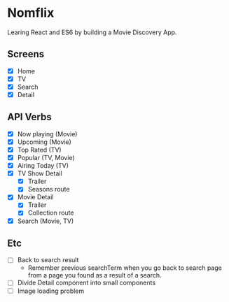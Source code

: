 # Nomflix

Learing React and ES6 by building a Movie Discovery App.

## Screens

- [x] Home
- [x] TV
- [x] Search
- [x] Detail

## API Verbs

- [x] Now playing (Movie)
- [x] Upcoming (Movie)
- [x] Top Rated (TV)
- [x] Popular (TV, Movie)
- [x] Airing Today (TV)
- [x] TV Show Detail
  - [x] Trailer
  - [x] Seasons route
- [x] Movie Detail
  - [x] Trailer
  - [x] Collection route
- [x] Search (Movie, TV)

## Etc

- [ ] Back to search result
  - Remember previous searchTerm when you go back to search page from a page you found as a result of a search.
- [ ] Divide Detail component into small components
- [ ] Image loading problem
